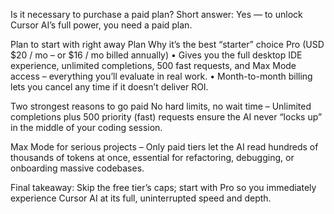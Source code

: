Is it necessary to purchase a paid plan?
Short answer: Yes — to unlock Cursor AI’s full power, you need a paid plan.

Plan to start with right away
Plan	Why it’s the best “starter” choice
Pro (USD $20 / mo – or $16 / mo billed annually)	• Gives you the full desktop IDE experience, unlimited completions, 500 fast requests, and Max Mode access – everything you’ll evaluate in real work.
• Month-to-month billing lets you cancel any time if it doesn’t deliver ROI.

Two strongest reasons to go paid
No hard limits, no wait time – Unlimited completions plus 500 priority (fast) requests ensure the AI never “locks up” in the middle of your coding session.

Max Mode for serious projects – Only paid tiers let the AI read hundreds of thousands of tokens at once, essential for refactoring, debugging, or onboarding massive codebases.

Final takeaway: Skip the free tier’s caps; start with Pro so you immediately experience Cursor AI at its full, uninterrupted speed and depth.
